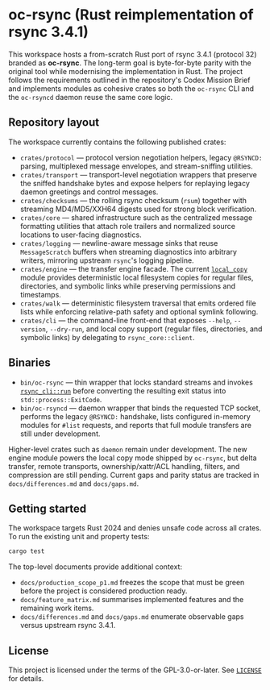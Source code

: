 # oc-rsync (Rust reimplementation of rsync 3.4.1)

This workspace hosts a from-scratch Rust port of rsync 3.4.1 (protocol 32)
branded as **oc-rsync**. The long-term goal is byte-for-byte parity with the
original tool while modernising the implementation in Rust. The project follows
the requirements outlined in the repository's Codex Mission Brief and
implements modules as cohesive crates so both the `oc-rsync` CLI and the
`oc-rsyncd` daemon reuse the same core logic.

## Repository layout

The workspace currently contains the following published crates:

- `crates/protocol` — protocol version negotiation helpers, legacy `@RSYNCD:`
  parsing, multiplexed message envelopes, and stream-sniffing utilities.
- `crates/transport` — transport-level negotiation wrappers that preserve the
  sniffed handshake bytes and expose helpers for replaying legacy daemon
  greetings and control messages.
- `crates/checksums` — the rolling rsync checksum (`rsum`) together with
  streaming MD4/MD5/XXH64 digests used for strong block verification.
- `crates/core` — shared infrastructure such as the centralized message
  formatting utilities that attach role trailers and normalized source
  locations to user-facing diagnostics.
- `crates/logging` — newline-aware message sinks that reuse
  `MessageScratch` buffers when streaming diagnostics into arbitrary
  writers, mirroring upstream `rsync`'s logging pipeline.
- `crates/engine` — the transfer engine facade. The current
  [`local_copy`](crates/engine/src/local_copy.rs) module provides deterministic
  local filesystem copies for regular files, directories, and symbolic links
  while preserving permissions and timestamps.
- `crates/walk` — deterministic filesystem traversal that emits ordered file
  lists while enforcing relative-path safety and optional symlink following.
- `crates/cli` — the command-line front-end that exposes `--help`, `--version`,
  `--dry-run`, and local copy support (regular files, directories, and symbolic
  links) by delegating to `rsync_core::client`.

## Binaries

- `bin/oc-rsync` — thin wrapper that locks standard streams and invokes
  [`rsync_cli::run`](crates/cli/src/lib.rs) before converting the resulting exit
  status into `std::process::ExitCode`.
- `bin/oc-rsyncd` — daemon wrapper that binds the requested TCP socket,
  performs the legacy `@RSYNCD:` handshake, lists configured in-memory modules
  for `#list` requests, and reports that full module transfers are still under
  development.

Higher-level crates such as `daemon` remain under development. The new engine
module powers the local copy mode shipped by `oc-rsync`, but delta transfer,
remote transports, ownership/xattr/ACL handling, filters, and compression are
still pending. Current gaps and parity status are tracked in
`docs/differences.md` and `docs/gaps.md`.

## Getting started

The workspace targets Rust 2024 and denies unsafe code across all crates. To
run the existing unit and property tests:

```bash
cargo test
```

The top-level documents provide additional context:

- `docs/production_scope_p1.md` freezes the scope that must be green before the
  project is considered production ready.
- `docs/feature_matrix.md` summarises implemented features and the remaining
  work items.
- `docs/differences.md` and `docs/gaps.md` enumerate observable gaps versus
  upstream rsync 3.4.1.

## License

This project is licensed under the terms of the GPL-3.0-or-later. See
[`LICENSE`](LICENSE) for details.
